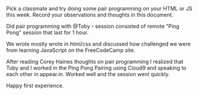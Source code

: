 Pick a classmate and try doing some pair programming on your HTML or JS this week.  Record your observations and thoughts in this document.

Did pair programming with @Toby - session consisted of remote "Ping Pong" session that last for 1 hour.

We wrote mostly wrote in html/css and discussed how challenged we were from learning JavaScript on the FreeCodeCamp site.  

After reading Corey Haines thoughts on pair programming I realized that Toby and I worked in the Ping Pong Pairing using Cloud9 and speaking to each other in appear.in.  Worked well and the session went quickly.  

Happy first experience. 
